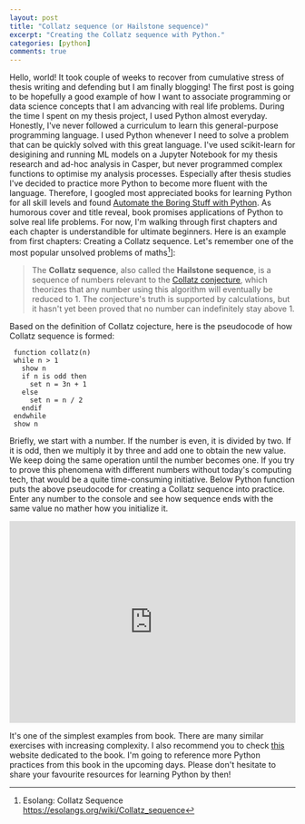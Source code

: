 ```yaml
---
layout: post
title: "Collatz sequence (or Hailstone sequence)"
excerpt: "Creating the Collatz sequence with Python."
categories: [python]
comments: true
---
```


Hello, world! It took couple of weeks to recover from cumulative stress of thesis writing and defending but I am finally blogging! The first post is going to be hopefully a good example of how I want to associate programming or data science concepts that I am advancing with real life problems. During the time I spent on my thesis project, I used Python almost everyday. Honestly,  I've never followed a curriculum to learn this general-purpose programming language. I used Python whenever I need to solve a problem that can be quickly solved with this great language. I've used scikit-learn for desigining and running ML models on a Jupyter Notebook for my thesis research and ad-hoc analysis in Casper, but never programmed complex functions to optimise my analysis processes. Especially after thesis studies I've decided to practice more Python to become more fluent with the language. Therefore, I googled most appreciated books for learning Python for all skill levels and found [Automate the Boring Stuff with Python](https://www.amazon.com/Automate-Boring-Stuff-Python-Programming/dp/1593275994). As humorous cover and title reveal, book promises applications of Python to solve real life problems. For now, I'm walking through first chapters and each chapter is understandible for ultimate beginners. Here is an example from first chapters: Creating a Collatz sequence. Let's remember one of the most popular unsolved problems of maths[^1]]:

> The **Collatz sequence**, also called the **Hailstone sequence**, is a sequence of numbers relevant to the [Collatz conjecture](http://en.wikipedia.org/wiki/Collatz_sequence), which theorizes that any number using this algorithm will eventually be reduced to 1. The conjecture's truth is supported by calculations, but it hasn't yet been proved that no number can indefinitely stay above 1.

Based on the definition of Collatz cojecture, here is the pseudocode of how Collatz sequence is formed:

```pseudocode
 function collatz(n)
 while n > 1
   show n
   if n is odd then
     set n = 3n + 1
   else
     set n = n / 2
   endif
 endwhile
 show n
```

Briefly, we start with a number. If the number is even, it is divided by two. If it is odd, then we multiply it by three and add one to obtain the new value. We keep doing the same operation until the number becomes one. If you try to prove this phenomena with different numbers without today's computing tech, that would be a quite time-consuming initiative. Below Python function puts the above pseudocode for creating a Collatz sequence into practice. Enter any number to the console and see how sequence ends with the same value no mather how you initialize it.

<iframe src="https://trinket.io/embed/python/01f7884c66?start=result" width="100%" height="356" frameborder="0" marginwidth="0" marginheight="0" allowfullscreen></iframe>

It's one of the simplest examples from book. There are many similar exercises with increasing complexity. I also recommend you to check [this](https://automatetheboringstuff.com) website dedicated to the book. I'm going to reference more Python practices from this book in the upcoming days. Please don't hesitate to share your favourite resources for learning Python by then!

[^1]: Esolang: Collatz Sequence https://esolangs.org/wiki/Collatz_sequence
